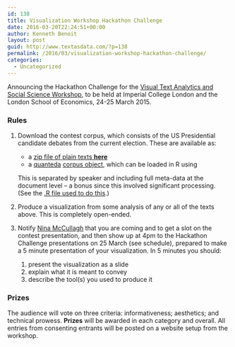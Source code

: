 ```yaml
---
id: 138
title: Visualization Workshop Hackathon Challenge
date: 2016-03-20T22:24:51+00:00
author: Kenneth Benoit
layout: post
guid: http://www.textasdata.com/?p=138
permalink: /2016/03/visualization-workshop-hackathon-challenge/
categories:
  - Uncategorized
---
```

Announcing the Hackathon Challenge for the [Visual Text Analytics and Social Science Workshop](http://www3.imperial.ac.uk/newsandeventspggrp/imperialcollege/engineering/datascienceinstitute/eventssummary/event_8-3-2016-14-23-57), to be held at Imperial College London and the London School of Economics, 24-25 March 2015.

### Rules

1. Download the contest corpus, which consists of the US Presidential candidate debates from the current election. These are available as: 
    * a [zip file of plain texts **here**](http://www.kenbenoit.net/files/presidential_debates_2015-2016.zip)
    * a [quanteda](https://github.com/kbenoit/quanteda) [corpus object](http://www.kenbenoit.net/files/presidential_debates_2015-2016.zip), which can be loaded in R using
    
    This is separated by speaker and including full meta-data at the document level &#8211; a bonus since this involved significant processing. (See the [.R file used to do this](http://www.kenbenoit.net/files/create_presidential_debates_corpus.R).)
        
2. Produce a visualization from some analysis of any or all of the texts above. This is completely open-ended.
3. Notify <a title="Nina McCullagh link opens in a new window" href="mailto:N.McCullagh@lse.ac.uk" target="_blank">Nina McCullagh</a> that you are coming and to get a slot on the contest presentation, and then show up at 4pm to the Hackathon Challenge presentations on 25 March (see schedule), prepared to make a 5 minute presentation of your visualization. In 5 minutes you should: 
    1. present the visualization as a slide
    2. explain what it is meant to convey
    3. describe the tool(s) you used to produce it

### Prizes

The audience will vote on three criteria: informativeness; aesthetics; and technical prowess. **Prizes** will be awarded in each category and overall. All entries from consenting entrants will be posted on a website setup from the workshop.